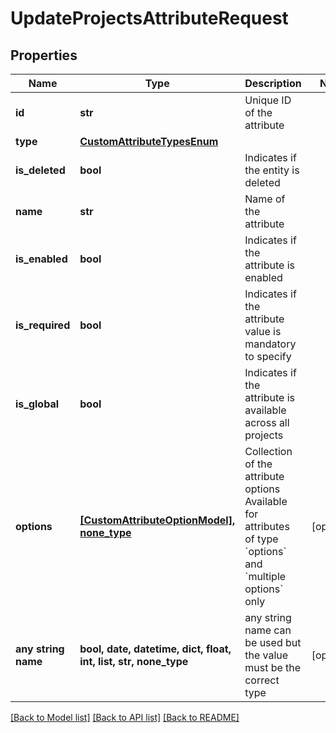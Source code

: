 # UpdateProjectsAttributeRequest


## Properties
Name | Type | Description | Notes
------------ | ------------- | ------------- | -------------
**id** | **str** | Unique ID of the attribute | 
**type** | [**CustomAttributeTypesEnum**](CustomAttributeTypesEnum.md) |  | 
**is_deleted** | **bool** | Indicates if the entity is deleted | 
**name** | **str** | Name of the attribute | 
**is_enabled** | **bool** | Indicates if the attribute is enabled | 
**is_required** | **bool** | Indicates if the attribute value is mandatory to specify | 
**is_global** | **bool** | Indicates if the attribute is available across all projects | 
**options** | [**[CustomAttributeOptionModel], none_type**](CustomAttributeOptionModel.md) | Collection of the attribute options   Available for attributes of type &#x60;options&#x60; and &#x60;multiple options&#x60; only | [optional] 
**any string name** | **bool, date, datetime, dict, float, int, list, str, none_type** | any string name can be used but the value must be the correct type | [optional]

[[Back to Model list]](../README.md#documentation-for-models) [[Back to API list]](../README.md#documentation-for-api-endpoints) [[Back to README]](../README.md)


